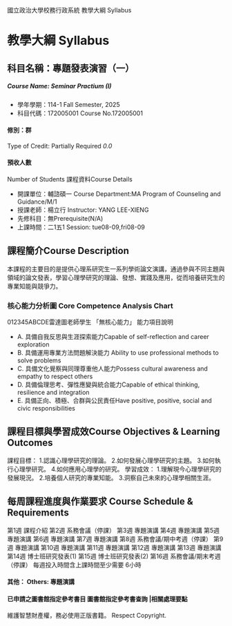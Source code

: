 國立政治大學校務行政系統 教學大綱 Syllabus
# 教學大綱 Syllabus
##  科目名稱：專題發表演習（一）
#####  Course Name: Seminar Practium (I)
  * 學年學期：114-1 Fall Semester, 2025 
  * 科目代碼：172005001 Course No.172005001
#### 修別：群
Type of Credit: Partially Required 
_0.0_
#### 預收人數
Number of Students
課程資料Course Details
  * 開課單位：輔諮碩一 Course Department:MA Program of Counseling and Guidance/M/1 
  * 授課老師：楊立行 Instructor: YANG LEE-XIENG 
  * 先修科目：無Prerequisite(N/A)
  * 上課時間：二1五1 Session: tue08-09,fri08-09 
##  課程簡介Course Description
本課程的主要目的是提供心理系研究生一系列學術論文演講，通過參與不同主題與領域的論文發表，學習心理學研究的理論、發想、實踐及應用，從而培養研究生的專業知能與競爭力。
###  核心能力分析圖 Core Competence Analysis Chart
012345ABCDE雷達圖老師學生
「無核心能力」 
能力項目說明
  * A. 具備自我反思與生涯探索能力Capable of self-reflection and career exploration
  * B. 具備運用專業方法問題解決能力 Ability to use professional methods to solve problems
  * C. 具備文化覺察與同理尊重他人能力Possess cultural awareness and empathy to respect others
  * D. 具備倫理思考、彈性應變與統合能力Capable of ethical thinking, resilience and integration
  * E. 具備正向、積極、合群與公民責任Have positive, positive, social and civic responsibilities
##  課程目標與學習成效Course Objectives & Learning Outcomes 
課程目標：
1.認識心理學研究的理論。
2.如何發展心理學研究的主題。
3.如何執行心理學研究。
4.如何應用心理學的研究。
學習成效：
1.理解現今心理學研究的發展現況。
2.培養個人研究的專業知能。
3.洞察自己未來的心理學相關生涯。
##  每周課程進度與作業要求 Course Schedule & Requirements
第1週 課程介紹
第2週 系務會議（停課）
第3週 專題演講
第4週 專題演講
第5週 專題演講
第6週 專題演講
第7週 專題演講
第8週 系務會議/期中考週（停課）
第9週 專題演講
第10週 專題演講
第11週 專題演講
第12週 專題演講
第13週 專題演講
第14週 博士班研究發表(1)
第15週 博士班研究發表(2)
第16週 系務會議/期末考週（停課）
每週投入時間含上課時間至少需要 6小時
####  其他： Others: 專題演講 
####  已申請之圖書館指定參考書目  圖書館指定參考書查詢 |相關處理要點
維護智慧財產權，務必使用正版書籍。 Respect Copyright.